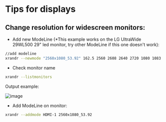 # Tips for displays

## Change resolution for widescreen monitors:

- Add new ModeLine (*This example works on the LG UltraWide 29WL500 29" led monitor, try other ModeLine if this one doesn't work):
```bash
//add modeline
xrandr --newmode "2560x1080_53.92" 162.5 2560 2608 2640 2720 1080 1083 1093 1108 +HSync -VSync
```
- Check monitor name
```bash
xrandr --listmonitors
```

Output example:

![image](https://github.com/cjatoba/linux-essentials/assets/52887959/4acfc501-8110-44c2-a236-0e6ed3b026a1)

- Add ModeLine on monitor:
```bash
xrandr --addmode HDMI-1 2560x1080_53.92
```
